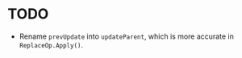 TODO
====

- Rename `prevUpdate` into `updateParent`, which is more accurate in
  `ReplaceOp.Apply()`.

